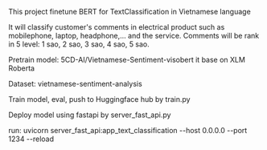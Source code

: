 This project finetune BERT for TextClassification in Vietnamese language

It will classify customer's comments in electrical product such as mobilephone, laptop, headphone,... and the service. Comments will be rank in 5 level: 1 sao, 2 sao, 3 sao, 4 sao, 5 sao.

Pretrain model: 5CD-AI/Vietnamese-Sentiment-visobert it base on XLM Roberta

Dataset: vietnamese-sentiment-analysis

Train model, eval, push to Huggingface hub by train.py

Deploy model using fastapi by server_fast_api.py

run: uvicorn server_fast_api:app_text_classification --host 0.0.0.0 --port 1234 --reload
